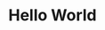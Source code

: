 ---
name: Tom Wilson
position: CTO
image_path: https://source.unsplash.com/collection/139386/600x600?a=.png
twitter: CloudCannonApp
blurb: Tom likes to travel and has visited over 50 countries.
items-test2: 
  - test
title: "Hello World"
items:
items-test3: 
  - test
items-test4: 
  - test
_array_structures:
  items:
    values:
      - label: Pizza
        icon: local_pizza
        value:
          topping: "Pepperoni"
_comments:
  title: "This is the title"
  items: "These are the items"
---